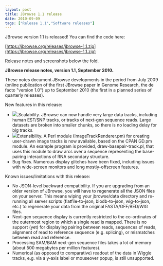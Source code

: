 ```yaml
---
layout: post
title: JBrowse 1.1 release
date: 2010-09-09
tags: ["Release 1.1","Software releases"]
---
```


JBrowse version 1.1 is released! You can find the code here:  

[https://jbrowse.org/releases/jbrowse-1.1.zip](https://jbrowse.org/releases/jbrowse-1.1.zip)

Release notes and screenshots below the fold.

<span id="more-56"></span>**JBrowse release notes, version 1.1, September 2010.**

These notes document JBrowse developments in the period from July 2009 (online publication of the first JBrowse paper in Genome Research, the de facto "version 1.0") up to September 2010 (the first in a planned series of quarterly releases).

New features in this release:

*   [![](https://jbrowse.org/wordpress/wp-content/uploads/2010/09/bam-screenshot.png) ](bam-screenshot.png)Scalability. JBrowse can now handle very large data tracks, including human EST/SNP tracks, or tracks of next-gen sequence reads. Large datasets are broken into smaller chunks, so there is no loading delay for big tracks.
*   [![](https://jbrowse.org/wordpress/wp-content/uploads/2010/09/arc-screenshot.png)](arc-screenshot.png)Extensibility. A Perl module (ImageTrackRenderer.pm) for creating user-drawn image tracks is now available, based on the CPAN GD.pm module. An example program is provided, draw-basepair-track.pl, that uses this module to draw arcs over a sequence representing the base-pairing interactions of RNA secondary structure.
*   Bug fixes. Numerous display glitches have been fixed, including issues with wide-screen monitors and long mostly-offscreen features.

Known issues/limitations with this release:

*   No JSON-level backward compatibility. If you are upgrading from an older version of JBrowse, you will have to regenerate all the JSON files on your server. This means wiping your jbrowse/data directory and re-running all server scripts (flatfile-to-json, biodb-to-json, wig-to-json, etc.) to regenerate your data from the original FASTA/GFF/BED/WIG files.
*   Next-gen sequence display is currently restricted to the co-ordinates of the outermost region to which a single read is mapped. There is no support (yet) for displaying pairing between reads, sequences of reads, alignment of read to reference sequence (e.g. splicing), or mismatches between read and reference.
*   Processing SAM/BAM next-gen sequence files takes a lot of memory (about 500 megabytes per million features).
*   Numerical (as opposed to comparative) readout of the data in Wiggle tracks, e.g. via a y-axis label or mouseover popup, is still unsupported.